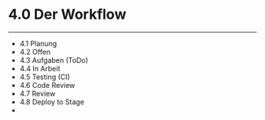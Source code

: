 # 4.0 Der Workflow

---

* 4.1 Planung
* 4.2 Offen
* 4.3 Aufgaben \(ToDo\)
* 4.4 In Arbeit
* 4.5 Testing \(CI\)
* 4.6 Code Review
* 4.7 Review
* 4.8 Deploy to Stage
* 


